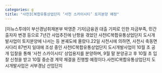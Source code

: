 ```yaml
---
categories: g
title: "사천IC복합유통상업단지 ‘사천 스카이시티’ 토지분양 예정"
---
```

[이뉴스투데이 부산경남취재본부 박영준 기자]금융권 대출 기피로 인한 자금부족, 민간출자자 변경 등으로 7년간 사업추진에 난항을 겪었던 사천IC복합유통상업단지 도시개발사업이 토지분양에 나서는 등 본궤도에 올랐다.22일 사천시에 의하면, 사천시 축동면 사다리 87번지 일대에 조성 중인 사천IC복합유통상업단지 도시개발사업이 10월 초 공개 입찰을 통해 ‘사천 스카이시티’ 상업용지를 분양하며, 9월 말 분양공고 후 10월 초 입찰 신청을 받고 10월 중순경 계약 체결을 진행할 예정이다.사천IC복합유통상업단지 도시개발사업은 서부경남 산업단지